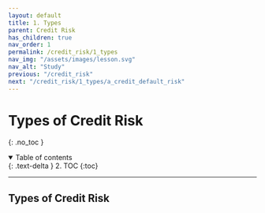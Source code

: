 ```yaml
---
layout: default
title: 1. Types
parent: Credit Risk
has_children: true
nav_order: 1
permalink: /credit_risk/1_types
nav_img: "/assets/images/lesson.svg"
nav_alt: "Study"
previous: "/credit_risk"
next: "/credit_risk/1_types/a_credit_default_risk"
---
```


# Types of Credit Risk

{: .no_toc }

<details open markdown="block">
  <summary>
    Table of contents
  </summary>
  {: .text-delta }
2. TOC
{:toc}
</details>

---

<div class="theory" markdown="1">

## Types of Credit Risk


</div>
